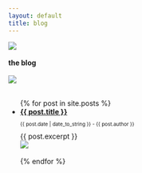 ```yaml
---
layout: default
title: blog
---
```


<img src="{{ site.baseurl }}/assets/img/dividers/stars.gif"><br><br>
<b>the blog</b><br><br>
<img src="{{ site.baseurl }}/assets/img/dividers/stars.gif"><br><br>

<ul>
    {% for post in site.posts %}
        <li>
            <b><a href="{{ site.baseurl }}{{ post.url }}">{{ post.title }}</a></b>
            <p style="font-size: 10px;">{{ post.date | date_to_string }} - {{ post.author }}</p>
            {{ post.excerpt }}
        </li>
        <img src="{{ site.baseurl }}/assets/img/dividers/linea.gif">
        <br><br>
    {% endfor %}
</ul>